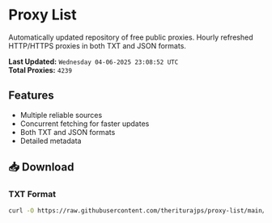 # Proxy List

Automatically updated repository of free public proxies. Hourly refreshed HTTP/HTTPS proxies in both TXT and JSON formats.

**Last Updated:** `Wednesday 04-06-2025 23:08:52 UTC`  
**Total Proxies:** `4239`

## Features
- Multiple reliable sources
- Concurrent fetching for faster updates
- Both TXT and JSON formats
- Detailed metadata

## 📥 Download

### TXT Format
```bash
curl -O https://raw.githubusercontent.com/theriturajps/proxy-list/main/proxies.txt